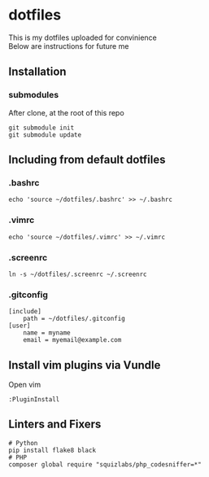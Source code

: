 # dotfiles
This is my dotfiles uploaded for convinience  
Below are instructions for future me

## Installation

### submodules
After clone, at the root of this repo
```
git submodule init
git submodule update
```

## Including from default dotfiles

### .bashrc
```
echo 'source ~/dotfiles/.bashrc' >> ~/.bashrc
```

### .vimrc
```
echo 'source ~/dotfiles/.vimrc' >> ~/.vimrc
```

### .screenrc
```
ln -s ~/dotfiles/.screenrc ~/.screenrc
```

### .gitconfig
```
[include]
    path = ~/dotfiles/.gitconfig
[user]
    name = myname
    email = myemail@example.com
```

## Install vim plugins via Vundle
Open vim
```
:PluginInstall
```

## Linters and Fixers
```
# Python
pip install flake8 black
# PHP
composer global require "squizlabs/php_codesniffer=*"
```
